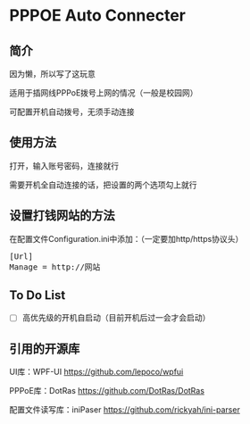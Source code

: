 # PPPOE Auto Connecter

## 简介

因为懒，所以写了这玩意

适用于插网线PPPoE拨号上网的情况（一般是校园网）

可配置开机自动拨号，无须手动连接

## 使用方法

打开，输入账号密码，连接就行

需要开机全自动连接的话，把设置的两个选项勾上就行

## 设置打钱网站的方法

在配置文件Configuration.ini中添加：（一定要加http/https协议头）

 <pre>[Url]
Manage = http://网站</pre> 

## To Do List

- [ ] 高优先级的开机自启动（目前开机后过一会才会启动）

## 引用的开源库

UI库：WPF-UI https://github.com/lepoco/wpfui

PPPoE库：DotRas https://github.com/DotRas/DotRas

配置文件读写库：iniPaser https://github.com/rickyah/ini-parser